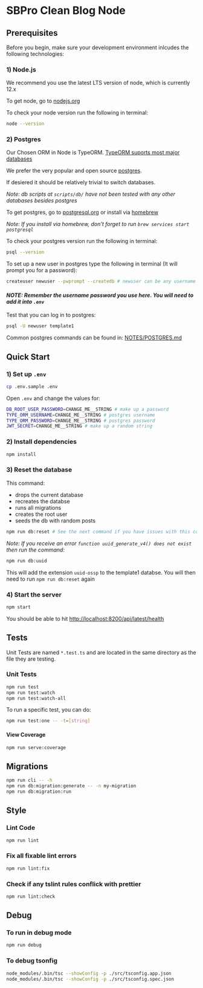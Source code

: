 # SBPro Clean Blog Node

## Prerequisites

Before you begin, make sure your development environment inlcudes the following technologies:

### 1) Node.js

We recommend you use the latest LTS version of node, which is currently 12.x

To get node, go to [nodejs.org](http://nodejs.org)

To check your node version run the following in terminal:

```bash
node --version
```

### 2) Postgres

Our Chosen ORM in Node is TypeORM. [TypeORM suports most major databases](https://typeorm.io/#/connection-options)

We prefer the very popular and open source [postgres](https://www.postgresql.org).

If desiered it should be relatively trivial to switch databases.

_Note: db scripts at `scripts/db/` have not been tested with any other databases besides postgres_

To get postgres, go to [postgresql.org](https://www.postgresql.org/download) or install via [homebrew](https://brew.sh/)

_Note: If you install via homebrew, don't forget to run `brew services start postgresql`_

To check your postgres version run the following in terminal:

```bash
psql --version
```

To set up a new user in postgres type the following in terminal (It will prompt you for a password):

```bash
createuser newuser --pwprompt --createdb # newuser can be any username you choose
```

#### _NOTE: Remember the username password you use here. You will need to add it into `.env`_

Test that you can log in to postgres:

```bash
psql -U newuser template1
```

Common postgres commands can be found in: [NOTES/POSTGRES.md](NOTES/POSTGRES.md)

## Quick Start

### 1) Set up `.env`

```bash
cp .env.sample .env
```

Open `.env` and change the values for:

```bash
DB_ROOT_USER_PASSWORD=CHANGE_ME__STRING # make up a password
TYPE_ORM_USERNAME=CHANGE_ME__STRING # postgres username
TYPE_ORM_PASSWORD=CHANGE_ME__STRING # postgres password
JWT_SECRET=CHANGE_ME__STRING # make up a random string
```

### 2) Install dependencies

```bash
npm install
```

### 3) Reset the database

This command:

- drops the current database
- recreates the databse
- runs all migrations
- creates the root user
- seeds the db with random posts

```bash
npm run db:reset # See the next command if you have issues with this command
```

_Note: If you receive an error `function uuid_generate_v4() does not exist` then run the command:_

```bash
npm run db:uuid
```

This will add the extension `uuid-ossp` to the template1 databse.
You will then need to run `npm run db:reset` again

### 4) Start the server

```bash
npm start
```

You should be able to hit <http://localhost:8200/api/latest/health>

## Tests

Unit Tests are named `*.test.ts` and are located in the same directory as the file they are testing.

### Unit Tests

```bash
npm run test
npm run test:watch
npm run test:watch-all
```

To run a specific test, you can do:

```bash
npm run test:one -- -t=[string]
```

#### View Coverage

```bash
npm run serve:coverage
```

## Migrations

```bash
npm run cli -- -h
npm run db:migration:generate -- -n my-migration
npm run db:migration:run
```

## Style

### Lint Code

```bash
npm run lint
```

### Fix all fixable lint errors

```bash
npm run lint:fix
```

### Check if any tslint rules conflick with prettier

```bash
npm run lint:check
```

## Debug 

### To run in debug mode

```bash
npm run debug
```

### To debug tsonfig

```bash
node_modules/.bin/tsc --showConfig -p ./src/tsconfig.app.json
node_modules/.bin/tsc --showConfig -p ./src/tsconfig.spec.json
```
